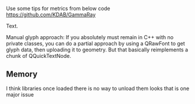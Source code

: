 Use some tips for metrics from below code
    https://github.com/KDAB/GammaRay



Text.

Manual glyph approach: If you absolutely must remain in C++ with no private classes, you can do a partial approach by using a QRawFont to get glyph data, then uploading it to geometry. But that basically reimplements a chunk of QQuickTextNode.

## Memory


I think libraries once loaded there is no way to unload them looks that is one major issue



